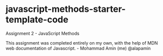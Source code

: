 # javascript-methods-starter-template-code
Assignment 2 - JavaScript Methods

This assignment was completed entirely on my own, with the help of MDN web documentation of Javascript. - Mohammad Amin (me) @alapamin
